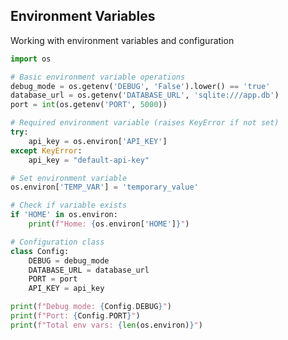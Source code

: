 <!-- METADATA
{
  "title": "Python Environment Variables",
  "tags": [
    "python",
    "variables"
  ],
  "language": "python"
}
-->

## Environment Variables
Working with environment variables and configuration
```python
import os

# Basic environment variable operations
debug_mode = os.getenv('DEBUG', 'False').lower() == 'true'
database_url = os.getenv('DATABASE_URL', 'sqlite:///app.db')
port = int(os.getenv('PORT', 5000))

# Required environment variable (raises KeyError if not set)
try:
    api_key = os.environ['API_KEY']
except KeyError:
    api_key = "default-api-key"

# Set environment variable
os.environ['TEMP_VAR'] = 'temporary_value'

# Check if variable exists
if 'HOME' in os.environ:
    print(f"Home: {os.environ['HOME']}")

# Configuration class
class Config:
    DEBUG = debug_mode
    DATABASE_URL = database_url
    PORT = port
    API_KEY = api_key

print(f"Debug mode: {Config.DEBUG}")
print(f"Port: {Config.PORT}")
print(f"Total env vars: {len(os.environ)}")
```